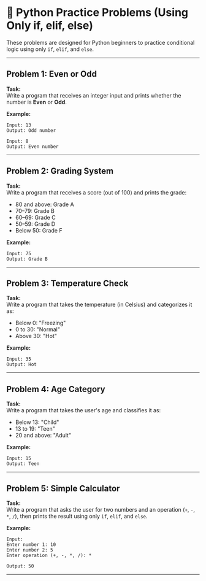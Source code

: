 
# 🧩 Python Practice Problems (Using Only if, elif, else)

These problems are designed for Python beginners to practice conditional logic using only `if`, `elif`, and `else`.

---

## Problem 1: Even or Odd

**Task:**  
Write a program that receives an integer input and prints whether the number is **Even** or **Odd**.

**Example:**
```
Input: 13
Output: Odd number

Input: 8
Output: Even number
```

---

## Problem 2: Grading System

**Task:**  
Write a program that receives a score (out of 100) and prints the grade:
- 80 and above: Grade A  
- 70–79: Grade B  
- 60–69: Grade C  
- 50–59: Grade D  
- Below 50: Grade F

**Example:**
```
Input: 75
Output: Grade B
```

---

## Problem 3: Temperature Check

**Task:**  
Write a program that takes the temperature (in Celsius) and categorizes it as:
- Below 0: "Freezing"
- 0 to 30: "Normal"
- Above 30: "Hot"

**Example:**
```
Input: 35
Output: Hot
```

---

## Problem 4: Age Category

**Task:**  
Write a program that takes the user's age and classifies it as:
- Below 13: "Child"
- 13 to 19: "Teen"
- 20 and above: "Adult"

**Example:**
```
Input: 15
Output: Teen
```

---

## Problem 5: Simple Calculator

**Task:**  
Write a program that asks the user for two numbers and an operation (`+`, `-`, `*`, `/`), then prints the result using only `if`, `elif`, and `else`.

**Example:**
```
Input:
Enter number 1: 10
Enter number 2: 5
Enter operation (+, -, *, /): *

Output: 50
```

---